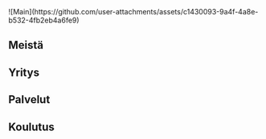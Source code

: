 <html lang="en">
![Main](https://github.com/user-attachments/assets/c1430093-9a4f-4a8e-b532-4fb2eb4a6fe9)
    <head>
    <meta charset="UTF-8">
    <meta name="viewport" content="width=device-width, initial-scale=1.0">
    <link rel="stylesheet" href="styles.css">
</head>
<body>
    <div class="container">
        <div class="box" id="meista">
            <div class="box-content">
                <h2>Meistä</h2>
            </div>
        </div>
        <div class="box" id="yritys">
            <div class="box-content">
                <h2>Yritys</h2>
            </div>
        </div>
        <div class="box" id="palvelut">
            <div class="box-content">
                <h2>Palvelut</h2>
            </div>
        </div>
        <div class="box" id="koulutus">
            <div class="box-content">
                <h2>Koulutus</h2>
            </div>
        </div>
    </div>
</body>
</html>

